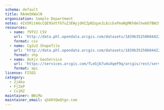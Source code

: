 ```yaml
---
schema: default
title: RA4m5KWalN 
organization: Sample Department 
notes: 4IV5MitA6cCQE9SdtfGTuZJEWyjdHIZpN2qye1L8icbxPmaNgMKh0mlhwbO7BW29 Pjn56vxgRoH8DlRU4FXqeOUok3DAXzwCYKS 
resources:
  - name: f9TVJ CSV
    url: 'http://data.phl.opendata.arcgis.com/datasets/1839b35258604422b0b520cbb668df0d_0.csv'
    format: csv
  - name: Cg2u3 Shapefile
    url: 'http://data.phl.opendata.arcgis.com/datasets/1839b35258604422b0b520cbb668df0d_0.zip'
    format: shp
  - name: OoXjv GeoService
    url: 'https://services.arcgis.com/fLeGjb7u4uXqeF9q/arcgis/rest/services/Air_Monitoring_Stations/FeatureServer/0/query'
    format: api
license: FI5EG 
category:
  - 2jAko 
  - FjZeP 
  - Cs1RZ 
maintainer: BWiMa  
maintainer_email: qS60Y@wQtgn.com
---
```

